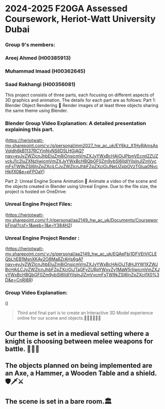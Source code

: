 # 2024-2025 F20GA Assessed Coursework, Heriot-Watt University Dubai

### Group 9's members:
### Areej Ahmed (H00385913)
### Muhammad Imaad (H00362645)
### Saad Rakhangi (H00356081) 


This project consists of three parts, each focusing on different aspects of 3D graphics and animation. The details for each part are as follows:
Part 1: Blender Object Rendering 🎨
Render images of at least three objects sharing the same theme using Blender.
### Blender Group Video Explanation: A detailed presentation explaining this part.

(https://heriotwatt-my.sharepoint.com/:v:/g/personal/mm2027_hw_ac_uk/EY6kz_X1HyRAmsAsVqIdh6kB1137RCYjnNvNS6D5LHGjAQ?nav=eyJyZWZlcnJhbEluZm8iOnsicmVmZXJyYWxBcHAiOiJPbmVEcml2ZUZvckJ1c2luZXNzIiwicmVmZXJyYWxBcHBQbGF0Zm9ybSI6IldlYiIsInJlZmVycmFsTW9kZSI6InZpZXciLCJyZWZlcnJhbFZpZXciOiJNeUZpbGVzTGlua0NvcHkifX0&e=pFPOaY)

Part 2: Unreal Engine Scene Animation 👾
Animate a video of the scene and the objects created in Blender using Unreal Engine.
Due to the file size, the project is hosted on OneDrive:

### Unreal Engine Project Files: 
(https://heriotwatt-my.sharepoint.com/:f:/r/personal/aa2149_hw_ac_uk/Documents/CourseworkFinal?csf=1&web=1&e=Y384H2)

### Unreal Engine Project Render :
(https://heriotwatt-my.sharepoint.com/:v:/g/personal/aa2149_hw_ac_uk/EQAeFbi1DFVEtVlCLEQbLhEB1MsnXKAv2O8Ma8ZrAHs6gA?nav=eyJyZWZlcnJhbEluZm8iOnsicmVmZXJyYWxBcHAiOiJTdHJlYW1XZWJBcHAiLCJyZWZlcnJhbFZpZXciOiJTaGFyZURpYWxvZy1MaW5rIiwicmVmZXJyYWxBcHBQbGF0Zm9ybSI6IldlYiIsInJlZmVycmFsTW9kZSI6InZpZXcifX0%3D&e=CnRI8R)

### Group Video Explanation:
()

> Third and final part is to create an Interactive 3D Model experience online for our scene and objects.👩🏻‍💻🧑🏻‍💻

## Our theme is set in a **medieval setting** where a knight is choosing between melee weapons for battle. 🏹🏰🤺
## The objects planned on being implemented are an Axe, a Hammer, a Wooden Table and a shield. 🛡️🗡️⚔️
## The scene is set in a bare room.🏛️


